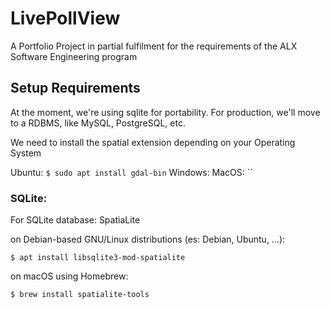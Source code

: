 # LivePollView
A Portfolio Project in partial fulfilment for the requirements of the ALX Software Engineering program


## Setup Requirements
At the moment, we're using sqlite for portability. For production, we'll move to a RDBMS, like
MySQL, PostgreSQL, etc.

We need to install the spatial extension depending on your Operating System

Ubuntu: `$ sudo apt install gdal-bin`
Windows: 
MacOS: ``
### SQLite:
For SQLite database: SpatiaLite

on Debian-based GNU/Linux distributions (es: Debian, Ubuntu, …):

`$ apt install libsqlite3-mod-spatialite`

on macOS using Homebrew:

`$ brew install spatialite-tools`
